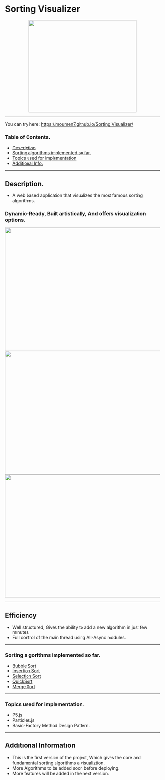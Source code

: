 ﻿# Sorting Visualizer
 <p align="middle">
 <img src="https://user-images.githubusercontent.com/58152328/132061249-d6fc7d12-3274-4266-b163-83ef2c717a61.png" width="350" height="300">
</p>


---
You can try here: https://moumen7.github.io/Sorting_Visualizer/

 ### Table of Contents.
 
- [Description](#description)
- [Sorting algorithms implemented so far.](#sorting-algorithms-implemented-so-far)
- [Topics used for implementation](#topics-used-for-implementation)
- [Additional Info.](#additional-information)

----

## Description.
- A web based application that visualizes the most famous sorting algorithms.  

### Dynamic-Ready, Built artistically, And offers visualization options.


<p align="middle">
 <img src="https://user-images.githubusercontent.com/58152328/132061512-77ad5b4f-9b7d-4e58-a1f3-ed644180e35e.PNG" width="620" height="400">  
 <img src="https://user-images.githubusercontent.com/58152328/132061502-852b2a1f-4550-4277-9de5-587a317a833b.PNG" width="620" height="400">  
 <img src="https://user-images.githubusercontent.com/58152328/132061505-8ac75dc7-0c00-4e7b-b61a-b56d2691abe4.PNG" width="620" height="400">  

</p>

---

## Efficiency  
- Well structured, Gives the ability to add a new algorithm in just few minutes.
- Full control of the main thread using All-Async modules.
---
### Sorting algorithms implemented so far.
- [Bubble Sort](https://www.geeksforgeeks.org/bubble-sort/)
- [Insertion Sort](https://www.geeksforgeeks.org/insertion-sort/)
- [Selection Sort](https://www.geeksforgeeks.org/selection-sort/)
- [QuickSort](https://www.geeksforgeeks.org/quick-sort/)
- [Merge Sort](https://www.geeksforgeeks.org/merge-sort/) 
---
### Topics used for implementation.  
- P5.js
- Particles.js
- Basic-Factory Method Design Pattern.  
---  
## Additional Information  
- This is the first version of the project, Which gives the core and fundamental sorting algorithms a visualiztion.
- More Algorithms to be added soon before deploying.
- More features will be added in the next version.


